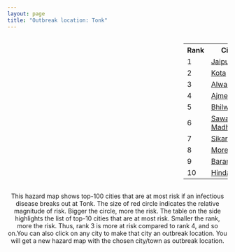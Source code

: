 ```yaml
---
layout: page
title: "Outbreak location: Tonk"
---
```

<div style="width: 100%; overflow: auto;">
<div style="width: 75%; float: left;">
<div id="mapid">
<script src="https://buda-magenta.github.io/hazard_map/load_map.js"></script>

<script>
var marker_outbreak = L.marker([26.122147, 75.663754],{"autoPan": true}).addTo(map); marker_outbreak.bindTooltip("Tonk").openTooltip();

var circle_1 = L.circle([26.915458, 75.818982], {"pane": "markerPane", "color": "red", "fill": true, "fillOpacity": 0.2, "fillRule": "evenodd", "lineCap": "round", "lineJoin": "round", "opacity": 1.0, "radius": 149871, "stroke": true, "weight": 3}).addTo(map);
circle_1.bindTooltip("Jaipur<br>rank: 1<br>hazard index: 0.149871")
circle_1.bindPopup('<a href="https://buda-magenta.github.io/hazard_map/Jaipur">Jaipur</a>')

var circle_2 = L.circle([25.196826, 76.000893], {"pane": "markerPane", "color": "red", "fill": true, "fillOpacity": 0.2, "fillRule": "evenodd", "lineCap": "round", "lineJoin": "round", "opacity": 1.0, "radius": 71415, "stroke": true, "weight": 3}).addTo(map);
circle_2.bindTooltip("Kota<br>rank: 2<br>hazard index: 0.071416")
circle_2.bindPopup('<a href="https://buda-magenta.github.io/hazard_map/Kota">Kota</a>')

var circle_3 = L.circle([27.639077, 76.614452], {"pane": "markerPane", "color": "red", "fill": true, "fillOpacity": 0.2, "fillRule": "evenodd", "lineCap": "round", "lineJoin": "round", "opacity": 1.0, "radius": 25362, "stroke": true, "weight": 3}).addTo(map);
circle_3.bindTooltip("Alwar<br>rank: 3<br>hazard index: 0.025363")
circle_3.bindPopup('<a href="https://buda-magenta.github.io/hazard_map/Alwar">Alwar</a>')

var circle_4 = L.circle([26.469100, 74.639000], {"pane": "markerPane", "color": "red", "fill": true, "fillOpacity": 0.2, "fillRule": "evenodd", "lineCap": "round", "lineJoin": "round", "opacity": 1.0, "radius": 21319, "stroke": true, "weight": 3}).addTo(map);
circle_4.bindTooltip("Ajmer<br>rank: 4<br>hazard index: 0.021320")
circle_4.bindPopup('<a href="https://buda-magenta.github.io/hazard_map/Ajmer">Ajmer</a>')

var circle_5 = L.circle([25.488773, 74.699613], {"pane": "markerPane", "color": "red", "fill": true, "fillOpacity": 0.2, "fillRule": "evenodd", "lineCap": "round", "lineJoin": "round", "opacity": 1.0, "radius": 13237, "stroke": true, "weight": 3}).addTo(map);
circle_5.bindTooltip("Bhilwara<br>rank: 5<br>hazard index: 0.013238")
circle_5.bindPopup('<a href="https://buda-magenta.github.io/hazard_map/Bhilwara">Bhilwara</a>')

var circle_6 = L.circle([26.229141, 76.304533], {"pane": "markerPane", "color": "red", "fill": true, "fillOpacity": 0.2, "fillRule": "evenodd", "lineCap": "round", "lineJoin": "round", "opacity": 1.0, "radius": 12461, "stroke": true, "weight": 3}).addTo(map);
circle_6.bindTooltip("Sawai Madhopur<br>rank: 6<br>hazard index: 0.012462")
circle_6.bindPopup('<a href="https://buda-magenta.github.io/hazard_map/Sawai_Madhopur">Sawai Madhopur</a>')

var circle_7 = L.circle([27.662826, 75.027926], {"pane": "markerPane", "color": "red", "fill": true, "fillOpacity": 0.2, "fillRule": "evenodd", "lineCap": "round", "lineJoin": "round", "opacity": 1.0, "radius": 9125, "stroke": true, "weight": 3}).addTo(map);
circle_7.bindTooltip("Sikar<br>rank: 7<br>hazard index: 0.009126")
circle_7.bindPopup('<a href="https://buda-magenta.github.io/hazard_map/Sikar">Sikar</a>')

var circle_8 = L.circle([26.166667, 77.500000], {"pane": "markerPane", "color": "red", "fill": true, "fillOpacity": 0.2, "fillRule": "evenodd", "lineCap": "round", "lineJoin": "round", "opacity": 1.0, "radius": 7372, "stroke": true, "weight": 3}).addTo(map);
circle_8.bindTooltip("Morena<br>rank: 8<br>hazard index: 0.007373")
circle_8.bindPopup('<a href="https://buda-magenta.github.io/hazard_map/Morena">Morena</a>')

var circle_9 = L.circle([24.917151, 76.696403], {"pane": "markerPane", "color": "red", "fill": true, "fillOpacity": 0.2, "fillRule": "evenodd", "lineCap": "round", "lineJoin": "round", "opacity": 1.0, "radius": 7183, "stroke": true, "weight": 3}).addTo(map);
circle_9.bindTooltip("Baran<br>rank: 9<br>hazard index: 0.007183")
circle_9.bindPopup('<a href="https://buda-magenta.github.io/hazard_map/Baran">Baran</a>')

var circle_10 = L.circle([26.732501, 77.036312], {"pane": "markerPane", "color": "red", "fill": true, "fillOpacity": 0.2, "fillRule": "evenodd", "lineCap": "round", "lineJoin": "round", "opacity": 1.0, "radius": 6510, "stroke": true, "weight": 3}).addTo(map);
circle_10.bindTooltip("Hindaun<br>rank: 10<br>hazard index: 0.006510")
circle_10.bindPopup('<a href="https://buda-magenta.github.io/hazard_map/Hindaun">Hindaun</a>')

var circle_11 = L.circle([26.588559, 74.861097], {"pane": "markerPane", "color": "red", "fill": true, "fillOpacity": 0.2, "fillRule": "evenodd", "lineCap": "round", "lineJoin": "round", "opacity": 1.0, "radius": 5350, "stroke": true, "weight": 3}).addTo(map);
circle_11.bindTooltip("Kishangarh<br>rank: 11<br>hazard index: 0.005350")
circle_11.bindPopup('<a href="https://buda-magenta.github.io/hazard_map/Kishangarh">Kishangarh</a>')

var circle_12 = L.circle([19.794750, 75.077922], {"pane": "markerPane", "color": "red", "fill": true, "fillOpacity": 0.2, "fillRule": "evenodd", "lineCap": "round", "lineJoin": "round", "opacity": 1.0, "radius": 5198, "stroke": true, "weight": 3}).addTo(map);
circle_12.bindTooltip("Gangapur<br>rank: 12<br>hazard index: 0.005198")
circle_12.bindPopup('<a href="https://buda-magenta.github.io/hazard_map/Gangapur">Gangapur</a>')

var circle_13 = L.circle([26.296772, 73.035143], {"pane": "markerPane", "color": "red", "fill": true, "fillOpacity": 0.2, "fillRule": "evenodd", "lineCap": "round", "lineJoin": "round", "opacity": 1.0, "radius": 4604, "stroke": true, "weight": 3}).addTo(map);
circle_13.bindTooltip("Jodhpur<br>rank: 13<br>hazard index: 0.004604")
circle_13.bindPopup('<a href="https://buda-magenta.github.io/hazard_map/Jodhpur">Jodhpur</a>')

var circle_14 = L.circle([26.099214, 74.312704], {"pane": "markerPane", "color": "red", "fill": true, "fillOpacity": 0.2, "fillRule": "evenodd", "lineCap": "round", "lineJoin": "round", "opacity": 1.0, "radius": 4154, "stroke": true, "weight": 3}).addTo(map);
circle_14.bindTooltip("Beawar<br>rank: 14<br>hazard index: 0.004154")
circle_14.bindPopup('<a href="https://buda-magenta.github.io/hazard_map/Beawar">Beawar</a>')

var circle_15 = L.circle([23.258486, 77.401989], {"pane": "markerPane", "color": "red", "fill": true, "fillOpacity": 0.2, "fillRule": "evenodd", "lineCap": "round", "lineJoin": "round", "opacity": 1.0, "radius": 4021, "stroke": true, "weight": 3}).addTo(map);
circle_15.bindTooltip("Bhopal<br>rank: 15<br>hazard index: 0.004022")
circle_15.bindPopup('<a href="https://buda-magenta.github.io/hazard_map/Bhopal">Bhopal</a>')

var circle_16 = L.circle([25.500000, 75.833333], {"pane": "markerPane", "color": "red", "fill": true, "fillOpacity": 0.2, "fillRule": "evenodd", "lineCap": "round", "lineJoin": "round", "opacity": 1.0, "radius": 3847, "stroke": true, "weight": 3}).addTo(map);
circle_16.bindTooltip("Bundi<br>rank: 16<br>hazard index: 0.003848")
circle_16.bindPopup('<a href="https://buda-magenta.github.io/hazard_map/Bundi">Bundi</a>')

var circle_17 = L.circle([23.160894, 79.949770], {"pane": "markerPane", "color": "red", "fill": true, "fillOpacity": 0.2, "fillRule": "evenodd", "lineCap": "round", "lineJoin": "round", "opacity": 1.0, "radius": 3653, "stroke": true, "weight": 3}).addTo(map);
circle_17.bindTooltip("Jabalpur<br>rank: 17<br>hazard index: 0.003653")
circle_17.bindPopup('<a href="https://buda-magenta.github.io/hazard_map/Jabalpur">Jabalpur</a>')

var circle_18 = L.circle([27.060786, 74.176675], {"pane": "markerPane", "color": "red", "fill": true, "fillOpacity": 0.2, "fillRule": "evenodd", "lineCap": "round", "lineJoin": "round", "opacity": 1.0, "radius": 3642, "stroke": true, "weight": 3}).addTo(map);
circle_18.bindTooltip("Nagaur<br>rank: 18<br>hazard index: 0.003643")
circle_18.bindPopup('<a href="https://buda-magenta.github.io/hazard_map/Nagaur">Nagaur</a>')

var circle_19 = L.circle([28.651718, 77.221939], {"pane": "markerPane", "color": "red", "fill": true, "fillOpacity": 0.2, "fillRule": "evenodd", "lineCap": "round", "lineJoin": "round", "opacity": 1.0, "radius": 3327, "stroke": true, "weight": 3}).addTo(map);
circle_19.bindTooltip("Delhi<br>rank: 19<br>hazard index: 0.003327")
circle_19.bindPopup('<a href="https://buda-magenta.github.io/hazard_map/Delhi">Delhi</a>')

var circle_20 = L.circle([23.021624, 72.579707], {"pane": "markerPane", "color": "red", "fill": true, "fillOpacity": 0.2, "fillRule": "evenodd", "lineCap": "round", "lineJoin": "round", "opacity": 1.0, "radius": 2459, "stroke": true, "weight": 3}).addTo(map);
circle_20.bindTooltip("Ahmedabad<br>rank: 20<br>hazard index: 0.002459")
circle_20.bindPopup('<a href="https://buda-magenta.github.io/hazard_map/Ahmedabad">Ahmedabad</a>')

var circle_21 = L.circle([19.075990, 72.877393], {"pane": "markerPane", "color": "red", "fill": true, "fillOpacity": 0.2, "fillRule": "evenodd", "lineCap": "round", "lineJoin": "round", "opacity": 1.0, "radius": 2256, "stroke": true, "weight": 3}).addTo(map);
circle_21.bindTooltip("Mumbai<br>rank: 21<br>hazard index: 0.002256")
circle_21.bindPopup('<a href="https://buda-magenta.github.io/hazard_map/Mumbai">Mumbai</a>')

var circle_22 = L.circle([27.633333, 77.583333], {"pane": "markerPane", "color": "red", "fill": true, "fillOpacity": 0.2, "fillRule": "evenodd", "lineCap": "round", "lineJoin": "round", "opacity": 1.0, "radius": 1918, "stroke": true, "weight": 3}).addTo(map);
circle_22.bindTooltip("Mathura<br>rank: 22<br>hazard index: 0.001918")
circle_22.bindPopup('<a href="https://buda-magenta.github.io/hazard_map/Mathura">Mathura</a>')

var circle_23 = L.circle([22.720362, 75.868200], {"pane": "markerPane", "color": "red", "fill": true, "fillOpacity": 0.2, "fillRule": "evenodd", "lineCap": "round", "lineJoin": "round", "opacity": 1.0, "radius": 1882, "stroke": true, "weight": 3}).addTo(map);
circle_23.bindTooltip("Indore<br>rank: 23<br>hazard index: 0.001883")
circle_23.bindPopup('<a href="https://buda-magenta.github.io/hazard_map/Indore">Indore</a>')

var circle_24 = L.circle([28.015929, 73.317137], {"pane": "markerPane", "color": "red", "fill": true, "fillOpacity": 0.2, "fillRule": "evenodd", "lineCap": "round", "lineJoin": "round", "opacity": 1.0, "radius": 1879, "stroke": true, "weight": 3}).addTo(map);
circle_24.bindTooltip("Bikaner<br>rank: 24<br>hazard index: 0.001879")
circle_24.bindPopup('<a href="https://buda-magenta.github.io/hazard_map/Bikaner">Bikaner</a>')

var circle_25 = L.circle([24.935635, 82.647701], {"pane": "markerPane", "color": "red", "fill": true, "fillOpacity": 0.2, "fillRule": "evenodd", "lineCap": "round", "lineJoin": "round", "opacity": 1.0, "radius": 1673, "stroke": true, "weight": 3}).addTo(map);
circle_25.bindTooltip("Mirzapur<br>rank: 25<br>hazard index: 0.001674")
circle_25.bindPopup('<a href="https://buda-magenta.github.io/hazard_map/Mirzapur">Mirzapur</a>')

var circle_26 = L.circle([27.175255, 78.009816], {"pane": "markerPane", "color": "red", "fill": true, "fillOpacity": 0.2, "fillRule": "evenodd", "lineCap": "round", "lineJoin": "round", "opacity": 1.0, "radius": 1241, "stroke": true, "weight": 3}).addTo(map);
circle_26.bindTooltip("Agra<br>rank: 26<br>hazard index: 0.001242")
circle_26.bindPopup('<a href="https://buda-magenta.github.io/hazard_map/Agra">Agra</a>')

var circle_27 = L.circle([24.500000, 77.500000], {"pane": "markerPane", "color": "red", "fill": true, "fillOpacity": 0.2, "fillRule": "evenodd", "lineCap": "round", "lineJoin": "round", "opacity": 1.0, "radius": 1052, "stroke": true, "weight": 3}).addTo(map);
circle_27.bindTooltip("Guna<br>rank: 27<br>hazard index: 0.001052")
circle_27.bindPopup('<a href="https://buda-magenta.github.io/hazard_map/Guna">Guna</a>')

var circle_28 = L.circle([23.809612, 78.759114], {"pane": "markerPane", "color": "red", "fill": true, "fillOpacity": 0.2, "fillRule": "evenodd", "lineCap": "round", "lineJoin": "round", "opacity": 1.0, "radius": 1042, "stroke": true, "weight": 3}).addTo(map);
circle_28.bindTooltip("Sagar<br>rank: 28<br>hazard index: 0.001043")
circle_28.bindPopup('<a href="https://buda-magenta.github.io/hazard_map/Sagar">Sagar</a>')

var circle_29 = L.circle([24.578721, 73.686257], {"pane": "markerPane", "color": "red", "fill": true, "fillOpacity": 0.2, "fillRule": "evenodd", "lineCap": "round", "lineJoin": "round", "opacity": 1.0, "radius": 1022, "stroke": true, "weight": 3}).addTo(map);
circle_29.bindTooltip("Udaipur<br>rank: 29<br>hazard index: 0.001023")
circle_29.bindPopup('<a href="https://buda-magenta.github.io/hazard_map/Udaipur">Udaipur</a>')

var circle_30 = L.circle([17.388786, 78.461065], {"pane": "markerPane", "color": "red", "fill": true, "fillOpacity": 0.2, "fillRule": "evenodd", "lineCap": "round", "lineJoin": "round", "opacity": 1.0, "radius": 973, "stroke": true, "weight": 3}).addTo(map);
circle_30.bindTooltip("Hyderabad<br>rank: 30<br>hazard index: 0.000973")
circle_30.bindPopup('<a href="https://buda-magenta.github.io/hazard_map/Hyderabad">Hyderabad</a>')

var circle_31 = L.circle([12.979120, 77.591300], {"pane": "markerPane", "color": "red", "fill": true, "fillOpacity": 0.2, "fillRule": "evenodd", "lineCap": "round", "lineJoin": "round", "opacity": 1.0, "radius": 950, "stroke": true, "weight": 3}).addTo(map);
circle_31.bindTooltip("Bangalore<br>rank: 31<br>hazard index: 0.000950")
circle_31.bindPopup('<a href="https://buda-magenta.github.io/hazard_map/Bangalore">Bangalore</a>')

var circle_32 = L.circle([23.833962, 80.392456], {"pane": "markerPane", "color": "red", "fill": true, "fillOpacity": 0.2, "fillRule": "evenodd", "lineCap": "round", "lineJoin": "round", "opacity": 1.0, "radius": 846, "stroke": true, "weight": 3}).addTo(map);
circle_32.bindTooltip("Murwara<br>rank: 32<br>hazard index: 0.000847")
circle_32.bindPopup('<a href="https://buda-magenta.github.io/hazard_map/Murwara">Murwara</a>')

var circle_33 = L.circle([26.460914, 80.321759], {"pane": "markerPane", "color": "red", "fill": true, "fillOpacity": 0.2, "fillRule": "evenodd", "lineCap": "round", "lineJoin": "round", "opacity": 1.0, "radius": 845, "stroke": true, "weight": 3}).addTo(map);
circle_33.bindTooltip("Kanpur<br>rank: 33<br>hazard index: 0.000846")
circle_33.bindPopup('<a href="https://buda-magenta.github.io/hazard_map/Kanpur">Kanpur</a>')

var circle_34 = L.circle([22.541418, 88.357691], {"pane": "markerPane", "color": "red", "fill": true, "fillOpacity": 0.2, "fillRule": "evenodd", "lineCap": "round", "lineJoin": "round", "opacity": 1.0, "radius": 777, "stroke": true, "weight": 3}).addTo(map);
circle_34.bindTooltip("Kolkata<br>rank: 34<br>hazard index: 0.000777")
circle_34.bindPopup('<a href="https://buda-magenta.github.io/hazard_map/Kolkata">Kolkata</a>')

var circle_35 = L.circle([24.500000, 74.500000], {"pane": "markerPane", "color": "red", "fill": true, "fillOpacity": 0.2, "fillRule": "evenodd", "lineCap": "round", "lineJoin": "round", "opacity": 1.0, "radius": 761, "stroke": true, "weight": 3}).addTo(map);
circle_35.bindTooltip("Chittaurgarh<br>rank: 35<br>hazard index: 0.000762")
circle_35.bindPopup('<a href="https://buda-magenta.github.io/hazard_map/Chittaurgarh">Chittaurgarh</a>')

var circle_36 = L.circle([24.462465, 74.850114], {"pane": "markerPane", "color": "red", "fill": true, "fillOpacity": 0.2, "fillRule": "evenodd", "lineCap": "round", "lineJoin": "round", "opacity": 1.0, "radius": 740, "stroke": true, "weight": 3}).addTo(map);
circle_36.bindTooltip("Nimach<br>rank: 36<br>hazard index: 0.000740")
circle_36.bindPopup('<a href="https://buda-magenta.github.io/hazard_map/Nimach">Nimach</a>')

var circle_37 = L.circle([25.531031, 78.652689], {"pane": "markerPane", "color": "red", "fill": true, "fillOpacity": 0.2, "fillRule": "evenodd", "lineCap": "round", "lineJoin": "round", "opacity": 1.0, "radius": 711, "stroke": true, "weight": 3}).addTo(map);
circle_37.bindTooltip("Jhansi<br>rank: 37<br>hazard index: 0.000712")
circle_37.bindPopup('<a href="https://buda-magenta.github.io/hazard_map/Jhansi">Jhansi</a>')

var circle_38 = L.circle([28.206144, 74.691907], {"pane": "markerPane", "color": "red", "fill": true, "fillOpacity": 0.2, "fillRule": "evenodd", "lineCap": "round", "lineJoin": "round", "opacity": 1.0, "radius": 700, "stroke": true, "weight": 3}).addTo(map);
circle_38.bindTooltip("Churu<br>rank: 38<br>hazard index: 0.000701")
circle_38.bindPopup('<a href="https://buda-magenta.github.io/hazard_map/Churu">Churu</a>')

var circle_39 = L.circle([26.653396, 77.624206], {"pane": "markerPane", "color": "red", "fill": true, "fillOpacity": 0.2, "fillRule": "evenodd", "lineCap": "round", "lineJoin": "round", "opacity": 1.0, "radius": 696, "stroke": true, "weight": 3}).addTo(map);
circle_39.bindTooltip("Dhaulpur<br>rank: 39<br>hazard index: 0.000697")
circle_39.bindPopup('<a href="https://buda-magenta.github.io/hazard_map/Dhaulpur">Dhaulpur</a>')

var circle_40 = L.circle([24.265131, 75.387182], {"pane": "markerPane", "color": "red", "fill": true, "fillOpacity": 0.2, "fillRule": "evenodd", "lineCap": "round", "lineJoin": "round", "opacity": 1.0, "radius": 687, "stroke": true, "weight": 3}).addTo(map);
circle_40.bindTooltip("Mandsaur<br>rank: 40<br>hazard index: 0.000688")
circle_40.bindPopup('<a href="https://buda-magenta.github.io/hazard_map/Mandsaur">Mandsaur</a>')

var circle_41 = L.circle([28.195647, 76.616518], {"pane": "markerPane", "color": "red", "fill": true, "fillOpacity": 0.2, "fillRule": "evenodd", "lineCap": "round", "lineJoin": "round", "opacity": 1.0, "radius": 659, "stroke": true, "weight": 3}).addTo(map);
circle_41.bindTooltip("Rewari<br>rank: 41<br>hazard index: 0.000660")
circle_41.bindPopup('<a href="https://buda-magenta.github.io/hazard_map/Rewari">Rewari</a>')

var circle_42 = L.circle([23.174597, 75.785142], {"pane": "markerPane", "color": "red", "fill": true, "fillOpacity": 0.2, "fillRule": "evenodd", "lineCap": "round", "lineJoin": "round", "opacity": 1.0, "radius": 618, "stroke": true, "weight": 3}).addTo(map);
circle_42.bindTooltip("Ujjain<br>rank: 42<br>hazard index: 0.000619")
circle_42.bindPopup('<a href="https://buda-magenta.github.io/hazard_map/Ujjain">Ujjain</a>')

var circle_43 = L.circle([28.079690, 75.541768], {"pane": "markerPane", "color": "red", "fill": true, "fillOpacity": 0.2, "fillRule": "evenodd", "lineCap": "round", "lineJoin": "round", "opacity": 1.0, "radius": 585, "stroke": true, "weight": 3}).addTo(map);
circle_43.bindTooltip("Jhunjhunun<br>rank: 43<br>hazard index: 0.000585")
circle_43.bindPopup('<a href="https://buda-magenta.github.io/hazard_map/Jhunjhunun">Jhunjhunun</a>')

var circle_44 = L.circle([29.168807, 75.746110], {"pane": "markerPane", "color": "red", "fill": true, "fillOpacity": 0.2, "fillRule": "evenodd", "lineCap": "round", "lineJoin": "round", "opacity": 1.0, "radius": 568, "stroke": true, "weight": 3}).addTo(map);
circle_44.bindTooltip("Hisar<br>rank: 44<br>hazard index: 0.000568")
circle_44.bindPopup('<a href="https://buda-magenta.github.io/hazard_map/Hisar">Hisar</a>')

var circle_45 = L.circle([21.149813, 79.082056], {"pane": "markerPane", "color": "red", "fill": true, "fillOpacity": 0.2, "fillRule": "evenodd", "lineCap": "round", "lineJoin": "round", "opacity": 1.0, "radius": 521, "stroke": true, "weight": 3}).addTo(map);
circle_45.bindTooltip("Nagpur<br>rank: 45<br>hazard index: 0.000522")
circle_45.bindPopup('<a href="https://buda-magenta.github.io/hazard_map/Nagpur">Nagpur</a>')

var circle_46 = L.circle([27.701115, 74.464936], {"pane": "markerPane", "color": "red", "fill": true, "fillOpacity": 0.2, "fillRule": "evenodd", "lineCap": "round", "lineJoin": "round", "opacity": 1.0, "radius": 483, "stroke": true, "weight": 3}).addTo(map);
circle_46.bindTooltip("Sujangarh<br>rank: 46<br>hazard index: 0.000483")
circle_46.bindPopup('<a href="https://buda-magenta.github.io/hazard_map/Sujangarh">Sujangarh</a>')

var circle_47 = L.circle([23.750000, 79.583333], {"pane": "markerPane", "color": "red", "fill": true, "fillOpacity": 0.2, "fillRule": "evenodd", "lineCap": "round", "lineJoin": "round", "opacity": 1.0, "radius": 476, "stroke": true, "weight": 3}).addTo(map);
circle_47.bindTooltip("Damoh<br>rank: 47<br>hazard index: 0.000477")
circle_47.bindPopup('<a href="https://buda-magenta.github.io/hazard_map/Damoh">Damoh</a>')

var circle_48 = L.circle([26.838100, 80.934600], {"pane": "markerPane", "color": "red", "fill": true, "fillOpacity": 0.2, "fillRule": "evenodd", "lineCap": "round", "lineJoin": "round", "opacity": 1.0, "radius": 468, "stroke": true, "weight": 3}).addTo(map);
circle_48.bindTooltip("Lucknow<br>rank: 48<br>hazard index: 0.000468")
circle_48.bindPopup('<a href="https://buda-magenta.github.io/hazard_map/Lucknow">Lucknow</a>')

var circle_49 = L.circle([30.733442, 76.779714], {"pane": "markerPane", "color": "red", "fill": true, "fillOpacity": 0.2, "fillRule": "evenodd", "lineCap": "round", "lineJoin": "round", "opacity": 1.0, "radius": 416, "stroke": true, "weight": 3}).addTo(map);
circle_49.bindTooltip("Chandigarh<br>rank: 49<br>hazard index: 0.000416")
circle_49.bindPopup('<a href="https://buda-magenta.github.io/hazard_map/Chandigarh">Chandigarh</a>')

var circle_50 = L.circle([13.083694, 80.270186], {"pane": "markerPane", "color": "red", "fill": true, "fillOpacity": 0.2, "fillRule": "evenodd", "lineCap": "round", "lineJoin": "round", "opacity": 1.0, "radius": 409, "stroke": true, "weight": 3}).addTo(map);
circle_50.bindTooltip("Chennai<br>rank: 50<br>hazard index: 0.000409")
circle_50.bindPopup('<a href="https://buda-magenta.github.io/hazard_map/Chennai">Chennai</a>')

var circle_51 = L.circle([23.480592, 74.917790], {"pane": "markerPane", "color": "red", "fill": true, "fillOpacity": 0.2, "fillRule": "evenodd", "lineCap": "round", "lineJoin": "round", "opacity": 1.0, "radius": 375, "stroke": true, "weight": 3}).addTo(map);
circle_51.bindTooltip("Ratlam<br>rank: 51<br>hazard index: 0.000376")
circle_51.bindPopup('<a href="https://buda-magenta.github.io/hazard_map/Ratlam">Ratlam</a>')

var circle_52 = L.circle([27.265212, 77.369126], {"pane": "markerPane", "color": "red", "fill": true, "fillOpacity": 0.2, "fillRule": "evenodd", "lineCap": "round", "lineJoin": "round", "opacity": 1.0, "radius": 375, "stroke": true, "weight": 3}).addTo(map);
circle_52.bindTooltip("Bharatpur<br>rank: 52<br>hazard index: 0.000376")
circle_52.bindPopup('<a href="https://buda-magenta.github.io/hazard_map/Bharatpur">Bharatpur</a>')

var circle_53 = L.circle([28.793170, 76.139128], {"pane": "markerPane", "color": "red", "fill": true, "fillOpacity": 0.2, "fillRule": "evenodd", "lineCap": "round", "lineJoin": "round", "opacity": 1.0, "radius": 371, "stroke": true, "weight": 3}).addTo(map);
circle_53.bindTooltip("Bhiwani<br>rank: 53<br>hazard index: 0.000371")
circle_53.bindPopup('<a href="https://buda-magenta.github.io/hazard_map/Bhiwani">Bhiwani</a>')

var circle_54 = L.circle([21.170200, 72.831100], {"pane": "markerPane", "color": "red", "fill": true, "fillOpacity": 0.2, "fillRule": "evenodd", "lineCap": "round", "lineJoin": "round", "opacity": 1.0, "radius": 353, "stroke": true, "weight": 3}).addTo(map);
circle_54.bindTooltip("Surat<br>rank: 54<br>hazard index: 0.000353")
circle_54.bindPopup('<a href="https://buda-magenta.github.io/hazard_map/Surat">Surat</a>')

var circle_55 = L.circle([26.203725, 78.157363], {"pane": "markerPane", "color": "red", "fill": true, "fillOpacity": 0.2, "fillRule": "evenodd", "lineCap": "round", "lineJoin": "round", "opacity": 1.0, "radius": 346, "stroke": true, "weight": 3}).addTo(map);
circle_55.bindTooltip("Gwalior<br>rank: 55<br>hazard index: 0.000347")
circle_55.bindPopup('<a href="https://buda-magenta.github.io/hazard_map/Gwalior">Gwalior</a>')

var circle_56 = L.circle([18.521428, 73.854454], {"pane": "markerPane", "color": "red", "fill": true, "fillOpacity": 0.2, "fillRule": "evenodd", "lineCap": "round", "lineJoin": "round", "opacity": 1.0, "radius": 345, "stroke": true, "weight": 3}).addTo(map);
circle_56.bindTooltip("Pune<br>rank: 56<br>hazard index: 0.000345")
circle_56.bindPopup('<a href="https://buda-magenta.github.io/hazard_map/Pune">Pune</a>')

var circle_57 = L.circle([21.237947, 81.633683], {"pane": "markerPane", "color": "red", "fill": true, "fillOpacity": 0.2, "fillRule": "evenodd", "lineCap": "round", "lineJoin": "round", "opacity": 1.0, "radius": 327, "stroke": true, "weight": 3}).addTo(map);
circle_57.bindTooltip("Raipur<br>rank: 57<br>hazard index: 0.000327")
circle_57.bindPopup('<a href="https://buda-magenta.github.io/hazard_map/Raipur">Raipur</a>')

var circle_58 = L.circle([23.916667, 78.000000], {"pane": "markerPane", "color": "red", "fill": true, "fillOpacity": 0.2, "fillRule": "evenodd", "lineCap": "round", "lineJoin": "round", "opacity": 1.0, "radius": 311, "stroke": true, "weight": 3}).addTo(map);
circle_58.bindTooltip("Vidisha<br>rank: 58<br>hazard index: 0.000312")
circle_58.bindPopup('<a href="https://buda-magenta.github.io/hazard_map/Vidisha">Vidisha</a>')

var circle_59 = L.circle([29.367200, 74.298364], {"pane": "markerPane", "color": "red", "fill": true, "fillOpacity": 0.2, "fillRule": "evenodd", "lineCap": "round", "lineJoin": "round", "opacity": 1.0, "radius": 286, "stroke": true, "weight": 3}).addTo(map);
circle_59.bindTooltip("Hanumangarh<br>rank: 59<br>hazard index: 0.000287")
circle_59.bindPopup('<a href="https://buda-magenta.github.io/hazard_map/Hanumangarh">Hanumangarh</a>')

var circle_60 = L.circle([23.587548, 75.675679], {"pane": "markerPane", "color": "red", "fill": true, "fillOpacity": 0.2, "fillRule": "evenodd", "lineCap": "round", "lineJoin": "round", "opacity": 1.0, "radius": 283, "stroke": true, "weight": 3}).addTo(map);
circle_60.bindTooltip("Nagda<br>rank: 60<br>hazard index: 0.000283")
circle_60.bindPopup('<a href="https://buda-magenta.github.io/hazard_map/Nagda">Nagda</a>')

var circle_61 = L.circle([23.000000, 76.166667], {"pane": "markerPane", "color": "red", "fill": true, "fillOpacity": 0.2, "fillRule": "evenodd", "lineCap": "round", "lineJoin": "round", "opacity": 1.0, "radius": 277, "stroke": true, "weight": 3}).addTo(map);
circle_61.bindTooltip("Dewas<br>rank: 61<br>hazard index: 0.000278")
circle_61.bindPopup('<a href="https://buda-magenta.github.io/hazard_map/Dewas">Dewas</a>')

var circle_62 = L.circle([25.438130, 81.833800], {"pane": "markerPane", "color": "red", "fill": true, "fillOpacity": 0.2, "fillRule": "evenodd", "lineCap": "round", "lineJoin": "round", "opacity": 1.0, "radius": 239, "stroke": true, "weight": 3}).addTo(map);
circle_62.bindTooltip("Allahabad<br>rank: 62<br>hazard index: 0.000239")
circle_62.bindPopup('<a href="https://buda-magenta.github.io/hazard_map/Allahabad">Allahabad</a>')

var circle_63 = L.circle([26.180598, 91.753943], {"pane": "markerPane", "color": "red", "fill": true, "fillOpacity": 0.2, "fillRule": "evenodd", "lineCap": "round", "lineJoin": "round", "opacity": 1.0, "radius": 204, "stroke": true, "weight": 3}).addTo(map);
circle_63.bindTooltip("Guwahati<br>rank: 63<br>hazard index: 0.000204")
circle_63.bindPopup('<a href="https://buda-magenta.github.io/hazard_map/Guwahati">Guwahati</a>')

var circle_64 = L.circle([17.723128, 83.301284], {"pane": "markerPane", "color": "red", "fill": true, "fillOpacity": 0.2, "fillRule": "evenodd", "lineCap": "round", "lineJoin": "round", "opacity": 1.0, "radius": 200, "stroke": true, "weight": 3}).addTo(map);
circle_64.bindTooltip("Visakhapatnam<br>rank: 64<br>hazard index: 0.000201")
circle_64.bindPopup('<a href="https://buda-magenta.github.io/hazard_map/Visakhapatnam">Visakhapatnam</a>')

var circle_65 = L.circle([20.266777, 85.843559], {"pane": "markerPane", "color": "red", "fill": true, "fillOpacity": 0.2, "fillRule": "evenodd", "lineCap": "round", "lineJoin": "round", "opacity": 1.0, "radius": 196, "stroke": true, "weight": 3}).addTo(map);
circle_65.bindTooltip("Bhubaneswar<br>rank: 65<br>hazard index: 0.000196")
circle_65.bindPopup('<a href="https://buda-magenta.github.io/hazard_map/Bhubaneswar">Bhubaneswar</a>')

var circle_66 = L.circle([22.383333, 82.133333], {"pane": "markerPane", "color": "red", "fill": true, "fillOpacity": 0.2, "fillRule": "evenodd", "lineCap": "round", "lineJoin": "round", "opacity": 1.0, "radius": 184, "stroke": true, "weight": 3}).addTo(map);
circle_66.bindTooltip("Bilaspur<br>rank: 66<br>hazard index: 0.000184")
circle_66.bindPopup('<a href="https://buda-magenta.github.io/hazard_map/Bilaspur">Bilaspur</a>')

var circle_67 = L.circle([25.604091, 73.415609], {"pane": "markerPane", "color": "red", "fill": true, "fillOpacity": 0.2, "fillRule": "evenodd", "lineCap": "round", "lineJoin": "round", "opacity": 1.0, "radius": 183, "stroke": true, "weight": 3}).addTo(map);
circle_67.bindTooltip("Pali<br>rank: 67<br>hazard index: 0.000184")
circle_67.bindPopup('<a href="https://buda-magenta.github.io/hazard_map/Pali">Pali</a>')

var circle_68 = L.circle([24.197443, 82.666145], {"pane": "markerPane", "color": "red", "fill": true, "fillOpacity": 0.2, "fillRule": "evenodd", "lineCap": "round", "lineJoin": "round", "opacity": 1.0, "radius": 178, "stroke": true, "weight": 3}).addTo(map);
circle_68.bindTooltip("Singrauli<br>rank: 68<br>hazard index: 0.000179")
circle_68.bindPopup('<a href="https://buda-magenta.github.io/hazard_map/Singrauli">Singrauli</a>')

var circle_69 = L.circle([18.627929, 73.800983], {"pane": "markerPane", "color": "red", "fill": true, "fillOpacity": 0.2, "fillRule": "evenodd", "lineCap": "round", "lineJoin": "round", "opacity": 1.0, "radius": 161, "stroke": true, "weight": 3}).addTo(map);
circle_69.bindTooltip("Pimpri Chinchwad<br>rank: 69<br>hazard index: 0.000161")
circle_69.bindPopup('<a href="https://buda-magenta.github.io/hazard_map/Pimpri_Chinchwad">Pimpri Chinchwad</a>')

var circle_70 = L.circle([25.375241, 77.828119], {"pane": "markerPane", "color": "red", "fill": true, "fillOpacity": 0.2, "fillRule": "evenodd", "lineCap": "round", "lineJoin": "round", "opacity": 1.0, "radius": 145, "stroke": true, "weight": 3}).addTo(map);
circle_70.bindTooltip("Shivpuri<br>rank: 70<br>hazard index: 0.000146")
circle_70.bindPopup('<a href="https://buda-magenta.github.io/hazard_map/Shivpuri">Shivpuri</a>')

var circle_71 = L.circle([28.428262, 77.002700], {"pane": "markerPane", "color": "red", "fill": true, "fillOpacity": 0.2, "fillRule": "evenodd", "lineCap": "round", "lineJoin": "round", "opacity": 1.0, "radius": 145, "stroke": true, "weight": 3}).addTo(map);
circle_71.bindTooltip("Gurgaon<br>rank: 71<br>hazard index: 0.000146")
circle_71.bindPopup('<a href="https://buda-magenta.github.io/hazard_map/Gurgaon">Gurgaon</a>')

var circle_72 = L.circle([28.901090, 76.580194], {"pane": "markerPane", "color": "red", "fill": true, "fillOpacity": 0.2, "fillRule": "evenodd", "lineCap": "round", "lineJoin": "round", "opacity": 1.0, "radius": 144, "stroke": true, "weight": 3}).addTo(map);
circle_72.bindTooltip("Rohtak<br>rank: 72<br>hazard index: 0.000144")
circle_72.bindPopup('<a href="https://buda-magenta.github.io/hazard_map/Rohtak">Rohtak</a>')

var circle_73 = L.circle([20.011247, 73.790236], {"pane": "markerPane", "color": "red", "fill": true, "fillOpacity": 0.2, "fillRule": "evenodd", "lineCap": "round", "lineJoin": "round", "opacity": 1.0, "radius": 138, "stroke": true, "weight": 3}).addTo(map);
circle_73.bindTooltip("Nashik<br>rank: 73<br>hazard index: 0.000139")
circle_73.bindPopup('<a href="https://buda-magenta.github.io/hazard_map/Nashik">Nashik</a>')

var circle_74 = L.circle([24.500000, 81.000000], {"pane": "markerPane", "color": "red", "fill": true, "fillOpacity": 0.2, "fillRule": "evenodd", "lineCap": "round", "lineJoin": "round", "opacity": 1.0, "radius": 138, "stroke": true, "weight": 3}).addTo(map);
circle_74.bindTooltip("Satna<br>rank: 74<br>hazard index: 0.000138")
circle_74.bindPopup('<a href="https://buda-magenta.github.io/hazard_map/Satna">Satna</a>')

var circle_75 = L.circle([22.297314, 73.194257], {"pane": "markerPane", "color": "red", "fill": true, "fillOpacity": 0.2, "fillRule": "evenodd", "lineCap": "round", "lineJoin": "round", "opacity": 1.0, "radius": 132, "stroke": true, "weight": 3}).addTo(map);
circle_75.bindTooltip("Vadodara<br>rank: 75<br>hazard index: 0.000132")
circle_75.bindPopup('<a href="https://buda-magenta.github.io/hazard_map/Vadodara">Vadodara</a>')

var circle_76 = L.circle([25.609324, 85.123525], {"pane": "markerPane", "color": "red", "fill": true, "fillOpacity": 0.2, "fillRule": "evenodd", "lineCap": "round", "lineJoin": "round", "opacity": 1.0, "radius": 132, "stroke": true, "weight": 3}).addTo(map);
circle_76.bindTooltip("Patna<br>rank: 76<br>hazard index: 0.000132")
circle_76.bindPopup('<a href="https://buda-magenta.github.io/hazard_map/Patna">Patna</a>')

var circle_77 = L.circle([25.335649, 83.007629], {"pane": "markerPane", "color": "red", "fill": true, "fillOpacity": 0.2, "fillRule": "evenodd", "lineCap": "round", "lineJoin": "round", "opacity": 1.0, "radius": 130, "stroke": true, "weight": 3}).addTo(map);
circle_77.bindTooltip("Varanasi<br>rank: 77<br>hazard index: 0.000130")
circle_77.bindPopup('<a href="https://buda-magenta.github.io/hazard_map/Varanasi">Varanasi</a>')

var circle_78 = L.circle([28.402979, 77.310384], {"pane": "markerPane", "color": "red", "fill": true, "fillOpacity": 0.2, "fillRule": "evenodd", "lineCap": "round", "lineJoin": "round", "opacity": 1.0, "radius": 129, "stroke": true, "weight": 3}).addTo(map);
circle_78.bindTooltip("Faridabad<br>rank: 78<br>hazard index: 0.000130")
circle_78.bindPopup('<a href="https://buda-magenta.github.io/hazard_map/Faridabad">Faridabad</a>')

var circle_79 = L.circle([19.194329, 72.970178], {"pane": "markerPane", "color": "red", "fill": true, "fillOpacity": 0.2, "fillRule": "evenodd", "lineCap": "round", "lineJoin": "round", "opacity": 1.0, "radius": 126, "stroke": true, "weight": 3}).addTo(map);
circle_79.bindTooltip("Thane<br>rank: 79<br>hazard index: 0.000126")
circle_79.bindPopup('<a href="https://buda-magenta.github.io/hazard_map/Thane">Thane</a>')

var circle_80 = L.circle([29.000653, 77.768229], {"pane": "markerPane", "color": "red", "fill": true, "fillOpacity": 0.2, "fillRule": "evenodd", "lineCap": "round", "lineJoin": "round", "opacity": 1.0, "radius": 122, "stroke": true, "weight": 3}).addTo(map);
circle_80.bindTooltip("Meerut<br>rank: 80<br>hazard index: 0.000123")
circle_80.bindPopup('<a href="https://buda-magenta.github.io/hazard_map/Meerut">Meerut</a>')

var circle_81 = L.circle([22.305199, 70.802833], {"pane": "markerPane", "color": "red", "fill": true, "fillOpacity": 0.2, "fillRule": "evenodd", "lineCap": "round", "lineJoin": "round", "opacity": 1.0, "radius": 119, "stroke": true, "weight": 3}).addTo(map);
circle_81.bindTooltip("Rajkot<br>rank: 81<br>hazard index: 0.000120")
circle_81.bindPopup('<a href="https://buda-magenta.github.io/hazard_map/Rajkot">Rajkot</a>')

var circle_82 = L.circle([19.877263, 75.339024], {"pane": "markerPane", "color": "red", "fill": true, "fillOpacity": 0.2, "fillRule": "evenodd", "lineCap": "round", "lineJoin": "round", "opacity": 1.0, "radius": 109, "stroke": true, "weight": 3}).addTo(map);
circle_82.bindTooltip("Aurangabad<br>rank: 82<br>hazard index: 0.000110")
circle_82.bindPopup('<a href="https://buda-magenta.github.io/hazard_map/Aurangabad">Aurangabad</a>')

var circle_83 = L.circle([25.954628, 83.647350], {"pane": "markerPane", "color": "red", "fill": true, "fillOpacity": 0.2, "fillRule": "evenodd", "lineCap": "round", "lineJoin": "round", "opacity": 1.0, "radius": 106, "stroke": true, "weight": 3}).addTo(map);
circle_83.bindTooltip("Maunath Bhanjan<br>rank: 83<br>hazard index: 0.000107")
circle_83.bindPopup('<a href="https://buda-magenta.github.io/hazard_map/Maunath_Bhanjan">Maunath Bhanjan</a>')

var circle_84 = L.circle([27.876990, 78.137290], {"pane": "markerPane", "color": "red", "fill": true, "fillOpacity": 0.2, "fillRule": "evenodd", "lineCap": "round", "lineJoin": "round", "opacity": 1.0, "radius": 81, "stroke": true, "weight": 3}).addTo(map);
circle_84.bindTooltip("Aligarh<br>rank: 84<br>hazard index: 0.000082")
circle_84.bindPopup('<a href="https://buda-magenta.github.io/hazard_map/Aligarh">Aligarh</a>')

var circle_85 = L.circle([24.170979, 72.436638], {"pane": "markerPane", "color": "red", "fill": true, "fillOpacity": 0.2, "fillRule": "evenodd", "lineCap": "round", "lineJoin": "round", "opacity": 1.0, "radius": 81, "stroke": true, "weight": 3}).addTo(map);
circle_85.bindTooltip("Palanpur<br>rank: 85<br>hazard index: 0.000082")
circle_85.bindPopup('<a href="https://buda-magenta.github.io/hazard_map/Palanpur">Palanpur</a>')

var circle_86 = L.circle([28.457876, 79.405571], {"pane": "markerPane", "color": "red", "fill": true, "fillOpacity": 0.2, "fillRule": "evenodd", "lineCap": "round", "lineJoin": "round", "opacity": 1.0, "radius": 81, "stroke": true, "weight": 3}).addTo(map);
circle_86.bindTooltip("Bareilly<br>rank: 86<br>hazard index: 0.000081")
circle_86.bindPopup('<a href="https://buda-magenta.github.io/hazard_map/Bareilly">Bareilly</a>')

var circle_87 = L.circle([23.666667, 72.500000], {"pane": "markerPane", "color": "red", "fill": true, "fillOpacity": 0.2, "fillRule": "evenodd", "lineCap": "round", "lineJoin": "round", "opacity": 1.0, "radius": 78, "stroke": true, "weight": 3}).addTo(map);
circle_87.bindTooltip("Mahesana<br>rank: 87<br>hazard index: 0.000078")
circle_87.bindPopup('<a href="https://buda-magenta.github.io/hazard_map/Mahesana">Mahesana</a>')

var circle_88 = L.circle([30.909016, 75.851601], {"pane": "markerPane", "color": "red", "fill": true, "fillOpacity": 0.2, "fillRule": "evenodd", "lineCap": "round", "lineJoin": "round", "opacity": 1.0, "radius": 64, "stroke": true, "weight": 3}).addTo(map);
circle_88.bindTooltip("Ludhiana<br>rank: 88<br>hazard index: 0.000065")
circle_88.bindPopup('<a href="https://buda-magenta.github.io/hazard_map/Ludhiana">Ludhiana</a>')

var circle_89 = L.circle([28.570784, 77.327107], {"pane": "markerPane", "color": "red", "fill": true, "fillOpacity": 0.2, "fillRule": "evenodd", "lineCap": "round", "lineJoin": "round", "opacity": 1.0, "radius": 59, "stroke": true, "weight": 3}).addTo(map);
circle_89.bindTooltip("Noida<br>rank: 89<br>hazard index: 0.000059")
circle_89.bindPopup('<a href="https://buda-magenta.github.io/hazard_map/Noida">Noida</a>')

var circle_90 = L.circle([29.301826, 76.338471], {"pane": "markerPane", "color": "red", "fill": true, "fillOpacity": 0.2, "fillRule": "evenodd", "lineCap": "round", "lineJoin": "round", "opacity": 1.0, "radius": 56, "stroke": true, "weight": 3}).addTo(map);
circle_90.bindTooltip("Jind<br>rank: 90<br>hazard index: 0.000057")
circle_90.bindPopup('<a href="https://buda-magenta.github.io/hazard_map/Jind">Jind</a>')

var circle_91 = L.circle([32.718561, 74.858092], {"pane": "markerPane", "color": "red", "fill": true, "fillOpacity": 0.2, "fillRule": "evenodd", "lineCap": "round", "lineJoin": "round", "opacity": 1.0, "radius": 56, "stroke": true, "weight": 3}).addTo(map);
circle_91.bindTooltip("Jammu<br>rank: 91<br>hazard index: 0.000056")
circle_91.bindPopup('<a href="https://buda-magenta.github.io/hazard_map/Jammu">Jammu</a>')

var circle_92 = L.circle([21.199035, 81.397955], {"pane": "markerPane", "color": "red", "fill": true, "fillOpacity": 0.2, "fillRule": "evenodd", "lineCap": "round", "lineJoin": "round", "opacity": 1.0, "radius": 55, "stroke": true, "weight": 3}).addTo(map);
circle_92.bindTooltip("Durg<br>rank: 92<br>hazard index: 0.000056")
circle_92.bindPopup('<a href="https://buda-magenta.github.io/hazard_map/Durg">Durg</a>')

var circle_93 = L.circle([27.177366, 78.389912], {"pane": "markerPane", "color": "red", "fill": true, "fillOpacity": 0.2, "fillRule": "evenodd", "lineCap": "round", "lineJoin": "round", "opacity": 1.0, "radius": 55, "stroke": true, "weight": 3}).addTo(map);
circle_93.bindTooltip("Firozabad<br>rank: 93<br>hazard index: 0.000056")
circle_93.bindPopup('<a href="https://buda-magenta.github.io/hazard_map/Firozabad">Firozabad</a>')

var circle_94 = L.circle([23.071874, 70.131715], {"pane": "markerPane", "color": "red", "fill": true, "fillOpacity": 0.2, "fillRule": "evenodd", "lineCap": "round", "lineJoin": "round", "opacity": 1.0, "radius": 55, "stroke": true, "weight": 3}).addTo(map);
circle_94.bindTooltip("Gandhidham<br>rank: 94<br>hazard index: 0.000056")
circle_94.bindPopup('<a href="https://buda-magenta.github.io/hazard_map/Gandhidham">Gandhidham</a>')

var circle_95 = L.circle([31.634308, 74.873679], {"pane": "markerPane", "color": "red", "fill": true, "fillOpacity": 0.2, "fillRule": "evenodd", "lineCap": "round", "lineJoin": "round", "opacity": 1.0, "radius": 52, "stroke": true, "weight": 3}).addTo(map);
circle_95.bindTooltip("Amritsar<br>rank: 95<br>hazard index: 0.000053")
circle_95.bindPopup('<a href="https://buda-magenta.github.io/hazard_map/Amritsar">Amritsar</a>')

var circle_96 = L.circle([30.883006, 75.869732], {"pane": "markerPane", "color": "red", "fill": true, "fillOpacity": 0.2, "fillRule": "evenodd", "lineCap": "round", "lineJoin": "round", "opacity": 1.0, "radius": 49, "stroke": true, "weight": 3}).addTo(map);
circle_96.bindTooltip("S.A.S. Nagar<br>rank: 96<br>hazard index: 0.000050")
circle_96.bindPopup('<a href="https://buda-magenta.github.io/hazard_map/S.A.S._Nagar">S.A.S. Nagar</a>')

var circle_97 = L.circle([29.822821, 76.378310], {"pane": "markerPane", "color": "red", "fill": true, "fillOpacity": 0.2, "fillRule": "evenodd", "lineCap": "round", "lineJoin": "round", "opacity": 1.0, "radius": 49, "stroke": true, "weight": 3}).addTo(map);
circle_97.bindTooltip("Kaithal<br>rank: 97<br>hazard index: 0.000049")
circle_97.bindPopup('<a href="https://buda-magenta.github.io/hazard_map/Kaithal">Kaithal</a>')

var circle_98 = L.circle([25.280733, 83.125128], {"pane": "markerPane", "color": "red", "fill": true, "fillOpacity": 0.2, "fillRule": "evenodd", "lineCap": "round", "lineJoin": "round", "opacity": 1.0, "radius": 48, "stroke": true, "weight": 3}).addTo(map);
circle_98.bindTooltip("Mughal Sarai<br>rank: 98<br>hazard index: 0.000049")
circle_98.bindPopup('<a href="https://buda-magenta.github.io/hazard_map/Mughal_Sarai">Mughal Sarai</a>')

var circle_99 = L.circle([27.573243, 78.111739], {"pane": "markerPane", "color": "red", "fill": true, "fillOpacity": 0.2, "fillRule": "evenodd", "lineCap": "round", "lineJoin": "round", "opacity": 1.0, "radius": 47, "stroke": true, "weight": 3}).addTo(map);
circle_99.bindTooltip("Hathras<br>rank: 99<br>hazard index: 0.000048")
circle_99.bindPopup('<a href="https://buda-magenta.github.io/hazard_map/Hathras">Hathras</a>')

var circle_100 = L.circle([28.733400, 77.298600], {"pane": "markerPane", "color": "red", "fill": true, "fillOpacity": 0.2, "fillRule": "evenodd", "lineCap": "round", "lineJoin": "round", "opacity": 1.0, "radius": 47, "stroke": true, "weight": 3}).addTo(map);
circle_100.bindTooltip("Loni<br>rank: 100<br>hazard index: 0.000047")
circle_100.bindPopup('<a href="https://buda-magenta.github.io/hazard_map/Loni">Loni</a>')
</script>
</div>
</div>


<div style="width: 20%; float: right;">
<table>
<tr>
<th>Rank</th>
<th>City</th>
</tr>

<tr>
<td>1</td>
<td><a href="https://buda-magenta.github.io/hazard_map/Jaipur">Jaipur</a></td>
</tr>

<tr>
<td>2</td>
<td><a href="https://buda-magenta.github.io/hazard_map/Kota">Kota</a></td>
</tr>

<tr>
<td>3</td>
<td><a href="https://buda-magenta.github.io/hazard_map/Alwar">Alwar</a></td>
</tr>

<tr>
<td>4</td>
<td><a href="https://buda-magenta.github.io/hazard_map/Ajmer">Ajmer</a></td>
</tr>

<tr>
<td>5</td>
<td><a href="https://buda-magenta.github.io/hazard_map/Bhilwara">Bhilwara</a></td>
</tr>

<tr>
<td>6</td>
<td><a href="https://buda-magenta.github.io/hazard_map/Sawai_Madhopur">Sawai Madhopur</a></td>
</tr>

<tr>
<td>7</td>
<td><a href="https://buda-magenta.github.io/hazard_map/Sikar">Sikar</a></td>
</tr>

<tr>
<td>8</td>
<td><a href="https://buda-magenta.github.io/hazard_map/Morena">Morena</a></td>
</tr>

<tr>
<td>9</td>
<td><a href="https://buda-magenta.github.io/hazard_map/Baran">Baran</a></td>
</tr>

<tr>
<td>10</td>
<td><a href="https://buda-magenta.github.io/hazard_map/Hindaun">Hindaun</a></td>
</tr>

</table>
</div>
</div>


<p align="center">This hazard map shows top-100 cities that are at most risk if an infectious disease breaks out at Tonk. The size of red circle indicates the relative magnitude of risk. Bigger the circle, more the risk. The table on the side highlights the list of top-10 cities that are at most risk. Smaller the rank, more the risk. Thus, rank 3 is more at risk compared to rank 4, and so on.You can also click on any city to make that city an outbreak location. You will get a new hazard map with the chosen city/town as outbreak location.
</p>